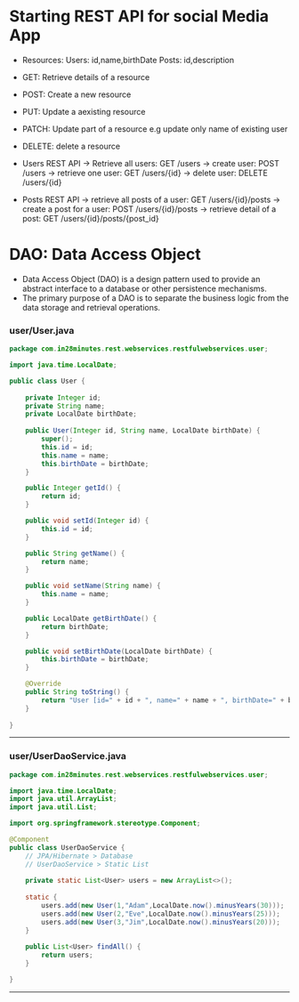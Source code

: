 # Starting REST API for social Media App
  * Resources:
          Users: id,name,birthDate
		  Posts: id,description
  * GET: Retrieve details of a resource
  * POST: Create a new resource
  * PUT: Update a aexisting resource
  * PATCH: Update part of a resource e.g update only name of existing user
  * DELETE: delete a resource

  * Users REST API
    -> Retrieve all users: GET /users
	-> create user: POST /users
	-> retrieve one user: GET /users/{id}
	-> delete user: DELETE /users/{id}
  * Posts REST API
    -> retrieve all posts of a user: GET /users/{id}/posts
	-> create a post for a user: POST /users/{id}/posts
	-> retrieve detail of a post: GET /users/{id}/posts/{post_id}


# DAO: Data Access Object
  * Data Access Object (DAO) is a design pattern used to provide an abstract interface to a database or other persistence 	 mechanisms. 
  * The primary purpose of a DAO is to separate the business logic from the data storage and retrieval operations.

### user/User.java

```java
package com.in28minutes.rest.webservices.restfulwebservices.user;

import java.time.LocalDate;

public class User {
	
	private Integer id;
	private String name;
	private LocalDate birthDate;
	
	public User(Integer id, String name, LocalDate birthDate) {
		super();
		this.id = id;
		this.name = name;
		this.birthDate = birthDate;
	}

	public Integer getId() {
		return id;
	}

	public void setId(Integer id) {
		this.id = id;
	}

	public String getName() {
		return name;
	}

	public void setName(String name) {
		this.name = name;
	}

	public LocalDate getBirthDate() {
		return birthDate;
	}

	public void setBirthDate(LocalDate birthDate) {
		this.birthDate = birthDate;
	}

	@Override
	public String toString() {
		return "User [id=" + id + ", name=" + name + ", birthDate=" + birthDate + "]";
	}
	
}


```
---

### user/UserDaoService.java

```java
package com.in28minutes.rest.webservices.restfulwebservices.user;

import java.time.LocalDate;
import java.util.ArrayList;
import java.util.List;

import org.springframework.stereotype.Component;

@Component
public class UserDaoService {
	// JPA/Hibernate > Database
	// UserDaoService > Static List
	
	private static List<User> users = new ArrayList<>();
	
	static {
		users.add(new User(1,"Adam",LocalDate.now().minusYears(30)));
		users.add(new User(2,"Eve",LocalDate.now().minusYears(25)));
		users.add(new User(3,"Jim",LocalDate.now().minusYears(20)));
	}
	
	public List<User> findAll() {
		return users;
	}

}
```
---


